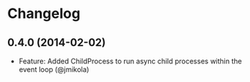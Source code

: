 # Changelog

## 0.4.0 (2014-02-02)

* Feature: Added ChildProcess to run async child processes within the event loop (@jmikola)
